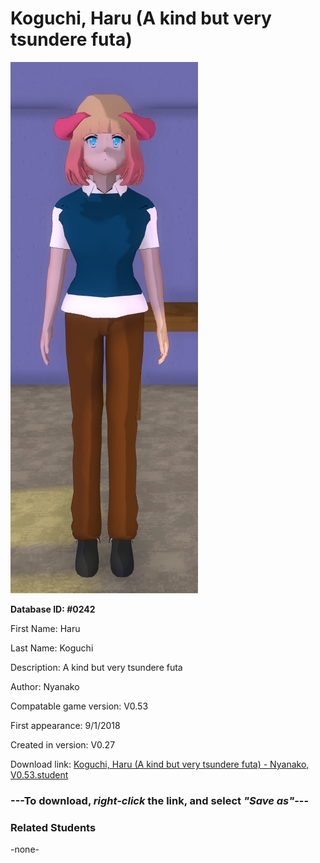 # Koguchi, Haru (A kind but very tsundere futa)

<img src="../../Files/Images/Koguchi, Haru (A kind but very tsundere futa).png" title="Koguchi, Haru (A kind but very tsundere futa) - Nyanako, V0.53">

**Database ID: #0242**

First Name: Haru

Last Name: Koguchi

Description: A kind but very tsundere futa

Author: Nyanako

Compatable game version: V0.53

First appearance: 9/1/2018

Created in version: V0.27

Download link: <a href="https://raw.githubusercontent.com/Arbiter1223/Daigaku-Gurashi-Custom-Students/master/Files/Student%20Files/Koguchi%2C%20Haru%20(A%20kind%20but%20very%20tsundere%20futa)%20-%20Nyanako%2C%20V0.53.student">Koguchi, Haru (A kind but very tsundere futa) - Nyanako, V0.53.student</a>

### ---**To download, _right-click_ the link, and select _"Save as"_**---

### Related Students

-none-
